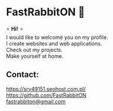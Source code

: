 # FastRabbitON 🐰

⭐️ **Hi!** ⭐️ \
I would like to welcome you on my profile. \
I create websites and web applications. \
Check out my projects. \
Make yourself at home. 
<!-- [projects](https://srv49151.seohost.com.pl/projects.html) and [CV](https://srv49151.seohost.com.pl) \ -->
## Contact:
 https://srv49151.seohost.com.pl/  \
 https://github.com/FastRabbitON \
 fastrabbiton@gmail.com


